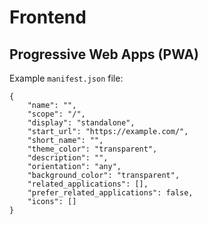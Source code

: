# Frontend

## Progressive Web Apps \(PWA\)

Example `manifest.json` file:

```text
{
    "name": "",
    "scope": "/",
    "display": "standalone",
    "start_url": "https://example.com/",
    "short_name": "",
    "theme_color": "transparent",
    "description": "",
    "orientation": "any",
    "background_color": "transparent",
    "related_applications": [],
    "prefer_related_applications": false,
    "icons": []
}
```
